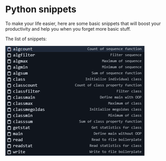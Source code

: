 # Python snippets

To make your life easier, here are some basic snippets that will boost your productivity and help you when you forget more basic stuff.

The list of snippets:

![Snippet list](https://github.com/Benceszalaiii/python-snippets/blob/master/snippet.png?raw=true)

